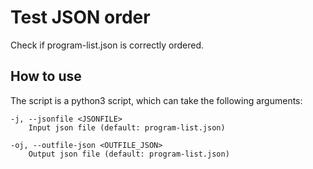 # Test JSON order

Check if program-list.json is correctly ordered.

## How to use

The script is a python3 script, which can take the following arguments:
~~~~
-j, --jsonfile <JSONFILE>
    Input json file (default: program-list.json)
    
-oj, --outfile-json <OUTFILE_JSON>
    Output json file (default: program-list.json)
~~~~
